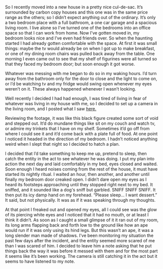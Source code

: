  So I recently moved into a new house in a pretty nice cul-de-sac. It’s surrounded by carbon copy houses and this one was in the same price range as the others; so I didn’t expect anything out of the ordinary. It’s only a two bedroom place with a full bathroom, a one car garage and a spacious living room. I live alone so I’ve turned one of the bedrooms into an office space so that I can work from home.
 Now I’ve gotten moved in, my bedroom looks nice and I’ve even had friends over. So when the haunting started I had already gotten comfortable with the space. At first it was small things: maybe the tv would already be on when I got up to make breakfast, or one of my dining room chairs was pulled back away from the table. One morning I even came out to see that my shelf of figurines were all turned so that they faced my bedroom door; but soon enough it got worse.

 Whatever was messing with me began to do so in my waking hours. I’d turn away from the bathroom only for the door to close and the light to come on, or I’d be watching tv and my fridge would swing open whenever my eyes weren’t on it. These always happened whenever I wasn’t looking.

 Well recently I decided I had had enough, I was tired of living in fear of whatever was living in my house with me, so I decided to set up a camera in the living room, and I posted what I saw [here.](https://docs.google.com/document/d/1cJxM4QU8RUuNCTmfe9ThP9w-eV4y_9P37YotSaMciR0/edit?usp=drivesdk)

Reviewing the footage, it was like this black figure created some sort of void and stepped out. It’d do mundane things like sit on my couch and watch tv, or admire my trinkets that I have on my shelf. Sometimes it’d go off from where I could see it and it’d come back with a plate full of food. At one point I noticed it headed in the direction of my bedroom. I hadn’t noticed anything weird when I slept that night so I decided to hatch a plan.

 I decided that I’d take something to keep me up, pretend to sleep, then catch the entity in the act to see whatever he was doing. I put my plan into action the next day and laid comfortably in my bed, eyes closed and waited. Soon enough I heard noises coming from the rest of the house, it must have started its nightly ritual. I waited an hour, then another, and another until finally my bedroom door creaked open. I didn’t dare open my eyes as I heard its footsteps approaching until they stopped right next to my bed. It sniffed, and it sounded like a dog's sniff but garbled. SNIFF SNIFF SNIFF. It then put its icy damp hand on my forehead. “Please sleep… I want dessert.” It said, but not physically. It was as if it was speaking through my thoughts.

 At that point I freaked out and opened my eyes, all I could see was the glow of its piercing white eyes and I noticed that it had no mouth, or at least I think it didn’t. As soon as I caught a small glimpse of it it ran out of my room, its long arms flapping back and forth low to the ground like how an ape would run if it was only using its hind legs. But this wasn’t an ape, it was a long slender man made of shadows.
 I’ve been monitoring my situation the past few days after the incident, and the entity seemed more scared of me than I was scared of him. I decided to leave him a note asking that he put things back the way it was before it messed with them and for the most part it seems like it’s been working. The camera is still catching it in the act but it seems to have listened to my note.